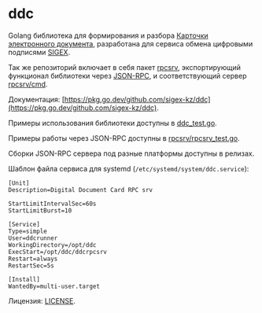 # ddc

Golang библиотека для формирования и разбора [Карточки электронного документа](https://github.com/kaarkz/ddcard), разработана для сервиса обмена цифровыми подписями [SIGEX](https://sigex.kz).

Так же репозиторий включает в себя пакет [rpcsrv](rpcsrv), экспортирующий функционал библиотеки через [JSON-RPC](https://www.jsonrpc.org/), и соответствующий сервер [rpcsrv/cmd](rpcsrv/cmd).

Документация: [https://pkg.go.dev/github.com/sigex-kz/ddc](https://pkg.go.dev/github.com/sigex-kz/ddc).

Примеры использования библиотеки доступны в [ddc_test.go](ddc_test.go).

Примеры работы через JSON-RPC доступны в [rpcsrv/rpcsrv_test.go](rpcsrv/rpcsrv_test.go).

Сборки JSON-RPC сервера под разные платформы доступны в релизах.

Шаблон файла сервиса для systemd (`/etc/systemd/system/ddc.service`):
```
[Unit]
Description=Digital Document Card RPC srv

StartLimitIntervalSec=60s
StartLimitBurst=10

[Service]
Type=simple
User=ddcrunner
WorkingDirectory=/opt/ddc
ExecStart=/opt/ddc/ddcrpcsrv
Restart=always
RestartSec=5s

[Install]
WantedBy=multi-user.target
```

Лицензия: [LICENSE](LICENSE).